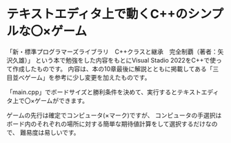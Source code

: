 # テキストエディタ上で動くC++のシンプルな〇×ゲーム

「新・標準プログラマーズライブラリ　C++クラスと継承　完全制覇（著者：矢沢久雄）」
という本で勉強をした内容をもとにVisual Stadio 2022をC++で使って作成したものです。
内容は、本の10章最後に解説とともに掲載してある「三目並べゲーム」を参考に少し変更を加えたものです。

「main.cpp」でボードサイズと勝利条件を決めて、実行するとテキストエディタ上で〇×ゲームができます。

ゲームの先行は確定でコンピュータ(×マーク)ですが、
コンピュータの手選択はボード内のそれぞれの場所に対する簡単な期待値計算をして選択するだけなので、
難易度は易しいです。
